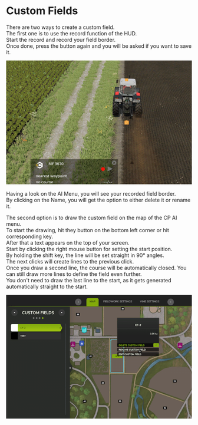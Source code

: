 # Custom Fields

  
There are two ways to create a custom field.  
The first one is to use the record function of the HUD.  
Start the record and record your field border.  
Once done, press the button again and you will be asked if you want to save it.  


![Image](../assets/images/recordcustomhelp_0_0_765_510.png)

  
Having a look on the AI Menu, you will see your recorded field border.  
By clicking on the Name, you will get the option to either delete it or rename it.  


  
The second option is to draw the custom field on the map of the CP AI menu.  
To start the drawing, hit they button on the bottom left corner or hit corresponding key.  
After that a text appears on the top of your screen.  
Start by clicking the right mouse button for setting the start position.  
By holding the shift key, the line will be set straight in 90° angles.  
The next clicks will create lines to the previous click.  
Once you draw a second line, the course will be automatically closed. You can still draw more lines to define the field even further.  
You don't need to draw the last line to the start, as it gets generated automatically straight to the start.  


![Image](../assets/images/customfield_0_0_765_510.png)

